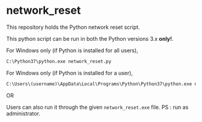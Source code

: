# network_reset
This repository holds the Python network reset script.

This python script can be run in both the Python versions 3.x **only!**.

For Windows only (if Python is installed for all users),
```cmd
C:\Python37\python.exe network_reset.py
```

For Windows only (if Python is installed for a user),
```cmd
C:\Users\(username)\AppData\Local\Programs\Python\Python37\python.exe network_reset.py
```

OR

Users can also run it through the given `network_reset.exe` file. PS : run as administrator.
